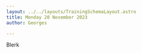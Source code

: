 ---layout: ../../layouts/TrainingSchemaLayout.astrotitle: Monday 20 November 2023author: Georges---Blerk